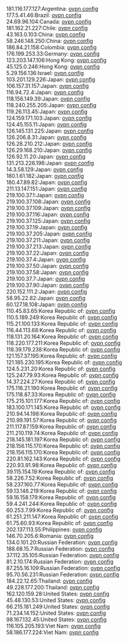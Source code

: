 181.116.177.127:Argentina: [ovpn config](vpn/181_116_177_127.ovpn)  
177.5.41.46:Brazil: [ovpn config](vpn/177_5_41_46.ovpn)  
24.69.96.104:Canada: [ovpn config](vpn/24_69_96_104.ovpn)  
181.162.21.227:Chile: [ovpn config](vpn/181_162_21_227.ovpn)  
43.163.0.103:China: [ovpn config](vpn/43_163_0_103.ovpn)  
58.246.148.250:China: [ovpn config](vpn/58_246_148_250.ovpn)  
186.84.21.158:Colombia: [ovpn config](vpn/186_84_21_158.ovpn)  
176.199.253.33:Germany: [ovpn config](vpn/176_199_253_33.ovpn)  
123.203.147.106:Hong Kong: [ovpn config](vpn/123_203_147_106.ovpn)  
45.125.0.246:Hong Kong: [ovpn config](vpn/45_125_0_246.ovpn)  
5.29.156.136:Israel: [ovpn config](vpn/5_29_156_136.ovpn)  
103.201.129.226:Japan: [ovpn config](vpn/103_201_129_226.ovpn)  
106.157.31.157:Japan: [ovpn config](vpn/106_157_31_157.ovpn)  
116.94.72.4:Japan: [ovpn config](vpn/116_94_72_4.ovpn)  
118.156.149.39:Japan: [ovpn config](vpn/118_156_149_39.ovpn)  
118.240.255.205:Japan: [ovpn config](vpn/118_240_255_205.ovpn)  
119.26.113.45:Japan: [ovpn config](vpn/119_26_113_45.ovpn)  
124.159.171.103:Japan: [ovpn config](vpn/124_159_171_103.ovpn)  
124.45.155.11:Japan: [ovpn config](vpn/124_45_155_11.ovpn)  
126.145.131.225:Japan: [ovpn config](vpn/126_145_131_225.ovpn)  
126.206.8.31:Japan: [ovpn config](vpn/126_206_8_31.ovpn)  
126.28.210.212:Japan: [ovpn config](vpn/126_28_210_212.ovpn)  
126.29.168.210:Japan: [ovpn config](vpn/126_29_168_210.ovpn)  
126.92.11.20:Japan: [ovpn config](vpn/126_92_11_20.ovpn)  
131.213.226.196:Japan: [ovpn config](vpn/131_213_226_196.ovpn)  
14.3.58.129:Japan: [ovpn config](vpn/14_3_58_129.ovpn)  
180.1.61.182:Japan: [ovpn config](vpn/180_1_61_182.ovpn)  
180.47.89.82:Japan: [ovpn config](vpn/180_47_89_82.ovpn)  
211.13.147.151:Japan: [ovpn config](vpn/211_13_147_151.ovpn)  
219.100.37.1:Japan: [ovpn config](vpn/219_100_37_1.ovpn)  
219.100.37.108:Japan: [ovpn config](vpn/219_100_37_108.ovpn)  
219.100.37.109:Japan: [ovpn config](vpn/219_100_37_109.ovpn)  
219.100.37.116:Japan: [ovpn config](vpn/219_100_37_116.ovpn)  
219.100.37.125:Japan: [ovpn config](vpn/219_100_37_125.ovpn)  
219.100.37.19:Japan: [ovpn config](vpn/219_100_37_19.ovpn)  
219.100.37.205:Japan: [ovpn config](vpn/219_100_37_205.ovpn)  
219.100.37.211:Japan: [ovpn config](vpn/219_100_37_211.ovpn)  
219.100.37.213:Japan: [ovpn config](vpn/219_100_37_213.ovpn)  
219.100.37.22:Japan: [ovpn config](vpn/219_100_37_22.ovpn)  
219.100.37.4:Japan: [ovpn config](vpn/219_100_37_4.ovpn)  
219.100.37.50:Japan: [ovpn config](vpn/219_100_37_50.ovpn)  
219.100.37.58:Japan: [ovpn config](vpn/219_100_37_58.ovpn)  
219.100.37.7:Japan: [ovpn config](vpn/219_100_37_7.ovpn)  
219.100.37.90:Japan: [ovpn config](vpn/219_100_37_90.ovpn)  
220.152.111.2:Japan: [ovpn config](vpn/220_152_111_2.ovpn)  
58.95.22.82:Japan: [ovpn config](vpn/58_95_22_82.ovpn)  
60.127.18.108:Japan: [ovpn config](vpn/60_127_18_108.ovpn)  
110.45.83.65:Korea Republic of: [ovpn config](vpn/110_45_83_65.ovpn)  
110.5.189.249:Korea Republic of: [ovpn config](vpn/110_5_189_249.ovpn)  
115.21.100.133:Korea Republic of: [ovpn config](vpn/115_21_100_133.ovpn)  
116.44.113.68:Korea Republic of: [ovpn config](vpn/116_44_113_68.ovpn)  
118.131.20.164:Korea Republic of: [ovpn config](vpn/118_131_20_164.ovpn)  
118.220.177.211:Korea Republic of: [ovpn config](vpn/118_220_177_211.ovpn)  
118.39.179.238:Korea Republic of: [ovpn config](vpn/118_39_179_238.ovpn)  
121.157.37.195:Korea Republic of: [ovpn config](vpn/121_157_37_195.ovpn)  
121.185.230.195:Korea Republic of: [ovpn config](vpn/121_185_230_195.ovpn)  
124.5.231.20:Korea Republic of: [ovpn config](vpn/124_5_231_20.ovpn)  
125.247.79.93:Korea Republic of: [ovpn config](vpn/125_247_79_93.ovpn)  
14.37.224.27:Korea Republic of: [ovpn config](vpn/14_37_224_27.ovpn)  
175.116.21.190:Korea Republic of: [ovpn config](vpn/175_116_21_190.ovpn)  
175.118.87.33:Korea Republic of: [ovpn config](vpn/175_118_87_33.ovpn)  
175.215.101.177:Korea Republic of: [ovpn config](vpn/175_215_101_177.ovpn)  
183.100.171.145:Korea Republic of: [ovpn config](vpn/183_100_171_145.ovpn)  
210.94.14.198:Korea Republic of: [ovpn config](vpn/210_94_14_198.ovpn)  
210.99.191.57:Korea Republic of: [ovpn config](vpn/210_99_191_57.ovpn)  
211.117.87.159:Korea Republic of: [ovpn config](vpn/211_117_87_159.ovpn)  
211.210.119.74:Korea Republic of: [ovpn config](vpn/211_210_119_74.ovpn)  
218.145.181.197:Korea Republic of: [ovpn config](vpn/218_145_181_197.ovpn)  
218.156.115.170:Korea Republic of: [ovpn config](vpn/218_156_115_170.ovpn)  
218.156.115.170:Korea Republic of: [ovpn config](vpn/218_156_115_170.ovpn)  
220.81.162.143:Korea Republic of: [ovpn config](vpn/220_81_162_143.ovpn)  
220.93.91.98:Korea Republic of: [ovpn config](vpn/220_93_91_98.ovpn)  
39.115.154.19:Korea Republic of: [ovpn config](vpn/39_115_154_19.ovpn)  
58.226.7.52:Korea Republic of: [ovpn config](vpn/58_226_7_52.ovpn)  
58.237.160.77:Korea Republic of: [ovpn config](vpn/58_237_160_77.ovpn)  
59.13.146.219:Korea Republic of: [ovpn config](vpn/59_13_146_219.ovpn)  
59.16.158.179:Korea Republic of: [ovpn config](vpn/59_16_158_179.ovpn)  
59.4.241.244:Korea Republic of: [ovpn config](vpn/59_4_241_244.ovpn)  
60.253.7.99:Korea Republic of: [ovpn config](vpn/60_253_7_99.ovpn)  
61.251.211.147:Korea Republic of: [ovpn config](vpn/61_251_211_147.ovpn)  
61.75.60.93:Korea Republic of: [ovpn config](vpn/61_75_60_93.ovpn)  
202.137.113.55:Philippines: [ovpn config](vpn/202_137_113_55.ovpn)  
146.70.205.6:Romania: [ovpn config](vpn/146_70_205_6.ovpn)  
134.0.101.20:Russian Federation: [ovpn config](vpn/134_0_101_20.ovpn)  
188.68.15.7:Russian Federation: [ovpn config](vpn/188_68_15_7.ovpn)  
37.112.35.105:Russian Federation: [ovpn config](vpn/37_112_35_105.ovpn)  
81.2.10.174:Russian Federation: [ovpn config](vpn/81_2_10_174.ovpn)  
87.255.16.109:Russian Federation: [ovpn config](vpn/87_255_16_109.ovpn)  
95.70.56.231:Russian Federation: [ovpn config](vpn/95_70_56_231.ovpn)  
184.22.12.65:Thailand: [ovpn config](vpn/184_22_12_65.ovpn)  
49.228.177.200:Thailand: [ovpn config](vpn/49_228_177_200.ovpn)  
162.120.159.28:United States: [ovpn config](vpn/162_120_159_28.ovpn)  
45.48.130.53:United States: [ovpn config](vpn/45_48_130_53.ovpn)  
66.215.181.249:United States: [ovpn config](vpn/66_215_181_249.ovpn)  
71.234.14.152:United States: [ovpn config](vpn/71_234_14_152.ovpn)  
98.167.132.45:United States: [ovpn config](vpn/98_167_132_45.ovpn)  
116.105.205.193:Viet Nam: [ovpn config](vpn/116_105_205_193.ovpn)  
58.186.177.224:Viet Nam: [ovpn config](vpn/58_186_177_224.ovpn)  
